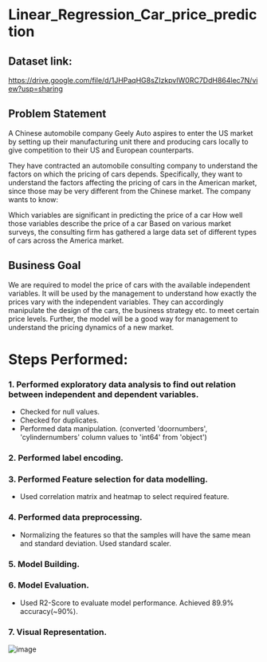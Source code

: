 # Linear_Regression_Car_price_prediction

## Dataset link:
https://drive.google.com/file/d/1JHPaqHG8sZIzkpvIW0RC7DdH864lec7N/view?usp=sharing

## Problem Statement
A Chinese automobile company Geely Auto aspires to enter the US market by setting up their manufacturing unit there and producing cars locally to give competition to their US and European counterparts.

They have contracted an automobile consulting company to understand the factors on which the pricing of cars depends. Specifically, they want to understand the factors affecting the pricing of cars in the American market, since those may be very different from the Chinese market. The company wants to know:

Which variables are significant in predicting the price of a car How well those variables describe the price of a car Based on various market surveys, the consulting firm has gathered a large data set of different types of cars across the America market.

## Business Goal
We are required to model the price of cars with the available independent variables. It will be used by the management to understand how exactly the prices vary with the independent variables. They can accordingly manipulate the design of the cars, the business strategy etc. to meet certain price levels. Further, the model will be a good way for management to understand the pricing dynamics of a new market.

# Steps Performed: 
### 1. Performed exploratory data analysis to find out relation between independent and dependent variables.
* Checked for null values.
* Checked for duplicates.
* Performed data manipulation. (converted 'doornumbers', 'cylindernumbers' column values to 'int64' from 'object')
  
### 2. Performed label encoding.

### 3. Performed Feature selection for data modelling.
* Used correlation matrix and heatmap to select required feature.
  
### 4. Performed data preprocessing.
* Normalizing the features so that the samples will have the same mean and standard deviation. Used standard scaler.

### 5. Model Building.

### 6. Model Evaluation.
* Used R2-Score to evaluate model performance. Achieved 89.9% accuracy(~90%).

### 7. Visual Representation.
![image](https://github.com/user-attachments/assets/bf2d1677-d0b3-4255-964a-172065f937c3)



